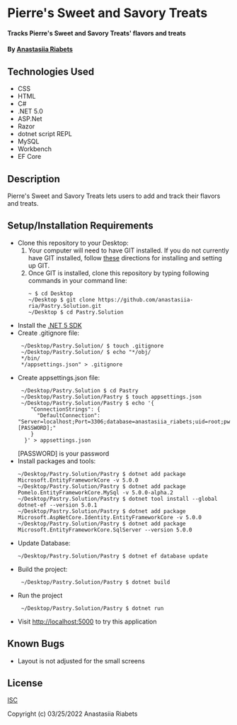 # Pierre's Sweet and Savory Treats

#### Tracks Pierre's Sweet and Savory Treats' flavors and treats

#### By [Anastasiia Riabets](https://github.com/anastasiia-ria)

## Technologies Used

- CSS
- HTML
- C#
- .NET 5.0
- ASP.Net
- Razor
- dotnet script REPL
- MySQL
- Workbench
- EF Core

## Description

Pierre's Sweet and Savory Treats lets users to add and track their flavors and treats.

## Setup/Installation Requirements

- Clone this repository to your Desktop:
  1. Your computer will need to have GIT installed. If you do not currently have GIT installed, follow [these](https://docs.github.com/en/get-started/quickstart/set-up-git) directions for installing and setting up GIT.
  2. Once GIT is installed, clone this repository by typing following commands in your command line:
     ```
     ~ $ cd Desktop
     ~/Desktop $ git clone https://github.com/anastasiia-ria/Pastry.Solution.git
     ~/Desktop $ cd Pastry.Solution
     ```
- Install the [.NET 5 SDK](https://dotnet.microsoft.com/en-us/download/dotnet/5.0)
- Create .gitignore file:
  ```
   ~/Desktop/Pastry.Solution/ $ touch .gitignore
   ~/Desktop/Pastry.Solution/ $ echo "*/obj/
   */bin/
   */appsettings.json" > .gitignore
  ```
- Create appsettings.json file:
  ```
   ~/Desktop/Pastry.Solution $ cd Pastry
   ~/Desktop/Pastry.Solution/Pastry $ touch appsettings.json
   ~/Desktop/Pastry.Solution/Pastry $ echo '{
      "ConnectionStrings": {
        "DefaultConnection": "Server=localhost;Port=3306;database=anastasiia_riabets;uid=root;pwd=[PASSWORD];"
      }
    }' > appsettings.json
  ```
  [PASSWORD] is your password
- Install packages and tools:
  ```
  ~/Desktop/Pastry.Solution/Pastry $ dotnet add package Microsoft.EntityFrameworkCore -v 5.0.0
  ~/Desktop/Pastry.Solution/Pastry $ dotnet add package Pomelo.EntityFrameworkCore.MySql -v 5.0.0-alpha.2
  ~/Desktop/Pastry.Solution/Pastry $ dotnet tool install --global dotnet-ef --version 5.0.1
  ~/Desktop/Pastry.Solution/Pastry $ dotnet add package Microsoft.AspNetCore.Identity.EntityFrameworkCore -v 5.0.0
  ~/Desktop/Pastry.Solution/Pastry $ dotnet add package Microsoft.EntityFrameworkCore.SqlServer --version 5.0.0
  ```
- Update Database:
  ```
  ~/Desktop/Pastry.Solution/Pastry $ dotnet ef database update
  ```
- Build the project:
  ```
   ~/Desktop/Pastry.Solution/Pastry $ dotnet build
  ```
- Run the project
  ```
   ~/Desktop/Pastry.Solution/Pastry $ dotnet run
  ```
- Visit [http://localhost:5000](http://localhost:5000) to try this application

## Known Bugs

- Layout is not adjusted for the small screens

## License

[ISC](https://opensource.org/licenses/ISC)

Copyright (c) 03/25/2022 Anastasiia Riabets
